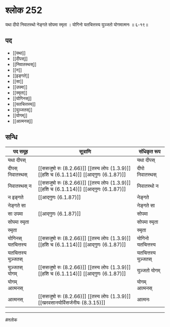 # श्लोक 252

यथा दीपो निवातस्थो नेङ्गते सोपमा स्मृता ।
योगिनो यतचित्तस्य युञ्जतो योगमात्मनः ॥ ६-१९॥


## पद 

- [[यथा]]
- [[दीपस्]]
- [[निवातस्थस्]]
- [[न]]
- [[इङ्गते]]
- [[सा]]
- [[उपमा]]
- [[स्मृता]]
- [[योगिनस्]]
- [[यतचित्तस्य]]
- [[युञ्जतस्]]
- [[योगम्]]
- [[आत्मनस्]]

## सन्धि

| पद समूह | सूत्राणि | संधिकृत रूप |
| ----- | ----- | ----- |
| यथा दीपस् |  | यथा दीपस् |
| दीपस् निवातस्थस् |  [[ससजुषो रुः (8.2.66)]] [[तस्य लोपः (1.3.9)]] [[हशि च (6.1.114)]] [[आद्गुणः (6.1.87)]] | दीपो निवातस्थस् |
| निवातस्थस् न |  [[ससजुषो रुः (8.2.66)]] [[तस्य लोपः (1.3.9)]] [[हशि च (6.1.114)]] [[आद्गुणः (6.1.87)]] | निवातस्थो न |
| न इङ्गते |  [[आद्गुणः (6.1.87)]] | नेङ्गते |
| नेङ्गते सा |  | नेङ्गते सा |
| सा उपमा |  [[आद्गुणः (6.1.87)]] | सोपमा |
| सोपमा स्मृता |  | सोपमा स्मृता |
| स्मृता |  | स्मृता |
| योगिनस् यतचित्तस्य |  [[ससजुषो रुः (8.2.66)]] [[तस्य लोपः (1.3.9)]] [[हशि च (6.1.114)]] [[आद्गुणः (6.1.87)]] | योगिनो यतचित्तस्य |
| यतचित्तस्य युञ्जतस् |  | यतचित्तस्य युञ्जतस् |
| युञ्जतस् योगम् |  [[ससजुषो रुः (8.2.66)]] [[तस्य लोपः (1.3.9)]] [[हशि च (6.1.114)]] [[आद्गुणः (6.1.87)]] | युञ्जतो योगम् |
| योगम् आत्मनस् |  | योगम् आत्मनस् |
| आत्मनस् |  [[ससजुषो रुः (8.2.66)]] [[तस्य लोपः (1.3.9)]] [[खरवसानयोर्विसर्जनीयः (8.3.15)]] | आत्मनः |


---

#श्लोक